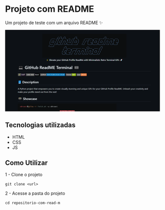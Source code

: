 # Projeto com README
Um projeto de teste com um arquivo README ✨

<img src="./tela.gif" alt="gif da tela inicial do projeto teste readme">

## Tecnologias utilizadas
- HTML
- CSS
- JS
## Como Utilizar

1 - Clone o projeto
```
git clone <url>
```
2 - Acesse a pasta do projeto
```
cd repositorio-com-read-m
```